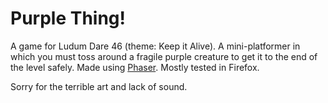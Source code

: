# Purple Thing!

A game for Ludum Dare 46 (theme: Keep it Alive).  A mini-platformer in which
you must toss around a fragile purple creature to get it to the end of the
level safely.  Made using [Phaser](https://phaser.io/).  Mostly tested in
Firefox.

Sorry for the terrible art and lack of sound.
